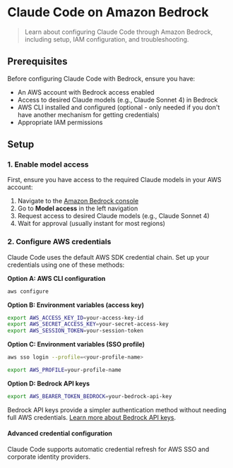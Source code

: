 # Claude Code on Amazon Bedrock

> Learn about configuring Claude Code through Amazon Bedrock, including setup, IAM configuration, and troubleshooting.

## Prerequisites

Before configuring Claude Code with Bedrock, ensure you have:

* An AWS account with Bedrock access enabled
* Access to desired Claude models (e.g., Claude Sonnet 4) in Bedrock
* AWS CLI installed and configured (optional - only needed if you don't have another mechanism for getting credentials)
* Appropriate IAM permissions

## Setup

### 1. Enable model access

First, ensure you have access to the required Claude models in your AWS account:

1. Navigate to the [Amazon Bedrock console](https://console.aws.amazon.com/bedrock/)
2. Go to **Model access** in the left navigation
3. Request access to desired Claude models (e.g., Claude Sonnet 4)
4. Wait for approval (usually instant for most regions)

### 2. Configure AWS credentials

Claude Code uses the default AWS SDK credential chain. Set up your credentials using one of these methods:

**Option A: AWS CLI configuration**

```bash
aws configure
```

**Option B: Environment variables (access key)**

```bash
export AWS_ACCESS_KEY_ID=your-access-key-id
export AWS_SECRET_ACCESS_KEY=your-secret-access-key
export AWS_SESSION_TOKEN=your-session-token
```

**Option C: Environment variables (SSO profile)**

```bash
aws sso login --profile=<your-profile-name>

export AWS_PROFILE=your-profile-name
```

**Option D: Bedrock API keys**

```bash
export AWS_BEARER_TOKEN_BEDROCK=your-bedrock-api-key
```

Bedrock API keys provide a simpler authentication method without needing full AWS credentials. [Learn more about Bedrock API keys](https://aws.amazon.com/blogs/machine-learning/accelerate-ai-development-with-amazon-bedrock-api-keys/).

#### Advanced credential configuration

Claude Code supports automatic credential refresh for AWS SSO and corporate identity providers.